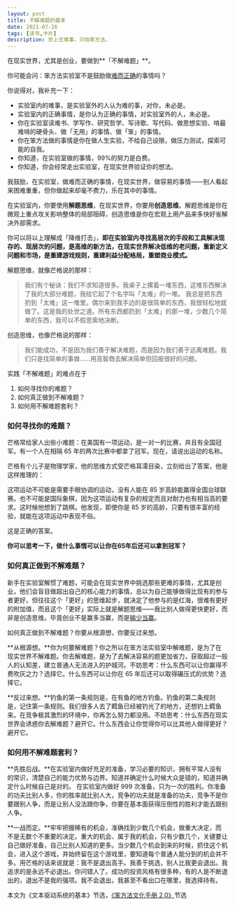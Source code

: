 ```yaml
---
layout: post
title: 不解难题的基本
date: 2021-07-26
tags: [读书,卡片]
description: 世上无难事，只怕笨方法。
---
```



在现实世界，尤其是创业，要做到**「不解难题」**。

你可能会问：笨方法实验室不是鼓励做[难而正确](https://www.yuque.com/hardwaylab/book/kr86vs)的事情吗？

你说得对，我补充一下：

- 实验室内的难事，是实验室外的人认为难的事，对你，未必是。
- 实验室内的正确事情，是你认为正确的事情，对实验室外的人，未必是。
- 你在实验室读难书、学写作、研究哲学、写诗歌、写代码、做思想实验、啃最难啃的硬骨头、做「无用」的事情、做「笨」的事情。
- 你在笨方法做的事情是你在做人生实验，不给自己设限，做压力测试，探索可能的自我。
- 你知道，在实验室做的事情，99%的努力是白费。
- 你知道，你会经常走出实验室，在现实世界验证你的想法。

我鼓励，在实验室，做难而正确的事情，在现实世界，做容易的事情——别人看起来困难重重，但你做起来却毫不费力，乐在其中的事情。

在实验室内，你要使用**解题思维**，在现实世界，你要用**创造思维**。解题思维是你在微观上重点攻关影响整体的局部阻碍，创造思维是你在宏观上用产品来多快好省解决外部需求。

你可以将以上理解成「降维打击」，**即在实验室内寻找高层次的手段和工具解决现存的、现层次的问题，是高维的新方法，在现实世界解决低维的老问题，重新定义问题和市场，是重建游戏规则，重建利益分配格局，重塑商业模式。**

解题思维，就像芒格说的那样：

> 我们有个秘诀：我们不求知道很多。我桌子上摞着一堆东西，这堆东西解决了我的大部分难题，我给它起了个名字叫「太难」的一堆。
> 我总是把东西扔到「太难」这一堆里。偶尔来到我手边的是很简单的东西，我很轻松地就做了。这是我的处世之道。所有东西都扔到「太难」的那一堆，少数几个简单的东西，我可以不假思索地决断。


创造思维，也像芒格说的那样：

> 我们能成功，不是因为我们善于解决难题，而是因为我们善于远离难题。我们只是找简单的事做……用高智商去解决简单但回报很好的问题。


实践「不解难题」的难点在于

1. 如何寻找你的难题？
2. 如何真正做到不解难题？
3. 如何用不解难题套利？

### 如何寻找你的难题？

芒格常给家人出些小难题：在美国有一项运动，是一对一的比赛，并且有全国冠军。有一个人在相隔 65 年的两次比赛中都拿了冠军。现在，请说出运动的名称。

芒格有个儿子是物理学家，他的思维方式受芒格耳濡目染，立刻给出了答案，他是这样推理的：

这项运动不可能是需要手眼协调的运动，没有人能在 85 岁高龄能赢得全国台球联赛。也不可能是国际象棋，因为这项运动有复杂的规定而且对耐力也有相当高的要求。这时候他想到了跳棋。他发现，即使你是 85 岁的高龄，只要有很丰富的经验，就能在这项运动中表现不俗。

这是正确的答案。

**你可以思考一下，做什么事情可以让你在65年后还可以拿到冠军？**

### 如何真正做到不解难题？

新手在实验室解惯了难题，可能会在现实世界中挑选那些更难的事情，尤其是创业，他们会盲目做超出自己的核心能力的事情，总以为自己能够做得比现有的参与者更好，但往往这个「更好」的思维起步，就决定了他参与的是红海，很难有更好的附加值，而且这个「更好」实际上就是解题思维——我比别人做得更快更好，而非是创造思维。毕竟创业不是赢多当赢，而是[输少当赢](https://www.cnfeat.com/blog/2018/08/14/PaulGraham/)。

如何真正做到不解难题？你要从根源想，你要反过来想。

**从根源想。**你为何要解难题？你之所以在笨方法实验室中解难题，是为了在现实世界不解难题。你去解难题，是为了去解决容易的题更加省力，获取超过一般人的认知差，建立普通人无法进入的护城河。不妨思考：什么东西可以让你赢得不费吹灰之力？选择它。什么东西可以让你在 65 年后还可以取得碾压式的优势？选择它。

**反过来想。**钓鱼的第一条规则是，在有鱼的地方钓鱼。钓鱼的第二条规则是，记住第一条规则。我们很多人去了鳕鱼已经被钓光了的地方，还想钓上鳕鱼来。在竞争极其激烈的环境中，你再怎么努力都没用。不妨思考：什么东西在现实世界会诱惑你去解难题？避开它。什么东西会让你觉得你可以比其他人做得更好？避开它。

### 如何用不解难题套利？

**先胜后战。**在实验室内做好充足的准备，学习必要的知识，拥有平常人没有的常识，清楚自己的能力优势与边界。知道并确定什么时候大众是错的，知道并确定什么时候自己是对的。
在实验室内做好 999 次准备，只为一次的胜利。你准备的功夫比别人多，你的胜率就比别人大，竞争的功夫就是准备的功夫，竞争不是你要跟别人争，而是让别人没法跟你争，你要在基本面获得压倒性的胜利才能去跟别人争。

**一战而定。**牢牢把握稀有的机会，准确找到少数几个机会，做重大决定，而不是无数个不重要的决定。重大的机会、属于我的机会，只有少数几个，关键要让自己做好准备，自己比别人知道的更多。当少数几个机会到来的时候，抓住这个机会，进入这个游戏，并始终留在这个游戏里，要知道每个普通人能分到的机会并不多。用芒格的话来说就是：我不是退出高手。我善于挑选，别人比我更会退出。我追求的是永远不必退出。你问错人了。成功的投资风格有很多种，有的人是不断退出的，退出不是我的强项。我不会退出，我甚至不看出口在哪里，我选择持有。

本文为《文本驱动系统的基本》节选，[《笨方法文化手册 2.0》](https://www.yuque.com/hardwaylab/book/kr86vs)节选
